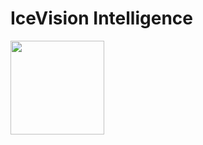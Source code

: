 # IceVision Intelligence

<img src = ![image](https://github.com/kristen1028/IcyRoads/assets/143013164/b48a1213-ee0a-41a3-9fa3-6c3590cf9290) width="150" height="150">
